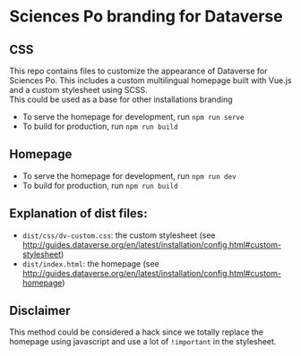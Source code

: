 # Sciences Po branding for Dataverse

## CSS

This repo contains files to customize the appearance of Dataverse for Sciences Po. This includes a custom multilingual homepage built with Vue.js and a custom stylesheet using SCSS.  
This could be used as a base for other installations branding

- To serve the homepage for development, run `npm run serve`
- To build for production, run `npm run build`

## Homepage

- To serve the homepage for development, run `npm run dev`
- To build for production, run `npm run build`

## Explanation of dist files:

- `dist/css/dv-custom.css`: the custom stylesheet (see http://guides.dataverse.org/en/latest/installation/config.html#custom-stylesheet)
- `dist/index.html`: the homepage (see http://guides.dataverse.org/en/latest/installation/config.html#custom-homepage)

## Disclaimer

This method could be considered a hack since we totally replace the homepage using javascript and use a lot of `!important` in the stylesheet.
